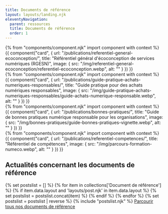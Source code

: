 ```yaml
---
title: Documents de référence
layout: layouts/landing.njk
eleventyNavigation:
  parent: ressources
  title: Documents de référence
  order: 1
---
```


<div class="fr-grid-row fr-grid-row--gutters fr-mb-6v">
	<div class="fr-col-12 fr-col-md-4">
		{% from "components/component.njk" import component with context %}
		{{ component("card", {
			url: "/publications/referentiel-general-ecoconception/",
			title: "Référentiel général d'écoconception de services numériques (RGESN)",
			image: {
				src: "/img/referentiel-general-ecoconception/referentiel-ecoconception.webp",
				alt: ""
			}
		}) }}
	</div>
	<div class="fr-col-12 fr-col-md-4">
		{% from "components/component.njk" import component with context %}
		{{ component("card", {
			url: "/publications/guide-pratique-achats-numeriques-responsables/",
			title: "Guide pratique pour des achats numériques responsables",
			image: {
				src: "/img/guide-pratique-achats-numeriques-responsables/guide-achats-numerique-responsable.webp",
				alt: ""
			}
		}) }}
	</div>
	<div class="fr-col-12 fr-col-md-4">
		{% from "components/component.njk" import component with context %}
		{{ component("card", {
			url: "/publications/bonnes-pratiques/",
			title: "Guide de bonnes pratiques numérique responsable pour les organisations",
			image: {
				src: "/img/bonnes-pratiques/guide-bonnes-pratiques-vignette.webp",
				alt: ""
			}
		}) }}
	</div>
	<div class="fr-col-12 fr-col-md-4">
		{% from "components/component.njk" import component with context %}
		{{ component("card", {
			url: "/publications/referentiel-competences/",
			title: "Référentiel de compétences",
			image: {
				src: "/img/parcours-formation-numeco.webp",
				alt: ""
			}
		}) }}
	</div>
</div>

## Actualités concernant les documents de référence

{% set postslist = [] %}
{% for item in collections['Document de référence'] %}
	{% if item.data.layout and 'layouts/post.njk' in item.data.layout %}
		{% set postslist = postslist.concat(item) %}
	{% endif %}
{% endfor %}
{% set postslist = postslist | reverse %}
{% include "postslist.njk" %}
<a href="/actualites/tags/document-de-reference/">Parcourir tous nos documents de référence</a>
